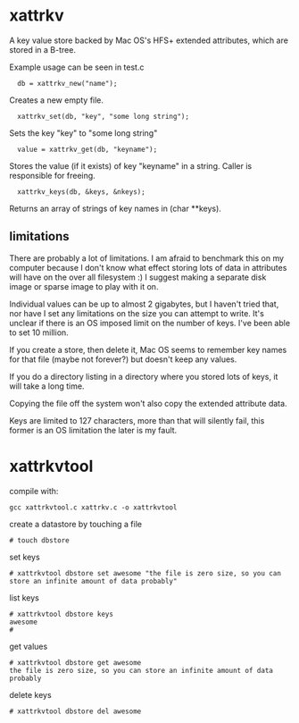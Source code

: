 xattrkv
=======

A key value store backed by Mac OS's HFS+ extended attributes, which are stored in a B-tree.

Example usage can be seen in test.c

```
  db = xattrkv_new("name");
```
Creates a new empty file.
```
  xattrkv_set(db, "key", "some long string");
```
Sets the key "key" to "some long string"
```
  value = xattrkv_get(db, "keyname");
```
Stores the value (if it exists) of key "keyname" in a string. Caller is responsible for freeing.
```
  xattrkv_keys(db, &keys, &nkeys);
```
Returns an array of strings of key names in (char **keys).

limitations
-----------
There are probably a lot of limitations. I am afraid to benchmark this on my computer because I don't know what effect storing lots of data in attributes will have on the over all filesystem :) I suggest making a separate disk image or sparse image to play with it on.

Individual values can be up to almost 2 gigabytes, but I haven't tried that, nor have I set any limitations on the size you can attempt to write. It's unclear if there is an OS imposed limit on the number of keys. I've been able to set 10 million.

If you create a store, then delete it, Mac OS seems to remember key names for that file (maybe not forever?) but doesn't keep any values.

If you do a directory listing in a directory where you stored lots of keys, it will take a long time.

Copying the file off the system won't also copy the extended attribute data.

Keys are limited to 127 characters, more than that will silently fail, this former is an OS limitation the later is my fault.

xattrkvtool
===========
compile with:
```
gcc xattrkvtool.c xattrkv.c -o xattrkvtool
```

create a datastore by touching a file
```
# touch dbstore 
```

set keys
```
# xattrkvtool dbstore set awesome "the file is zero size, so you can store an infinite amount of data probably"
```

list keys
```
# xattrkvtool dbstore keys
awesome
#
```

get values
```
# xattrkvtool dbstore get awesome
the file is zero size, so you can store an infinite amount of data probably
```

delete keys
```
# xattrkvtool dbstore del awesome
```
